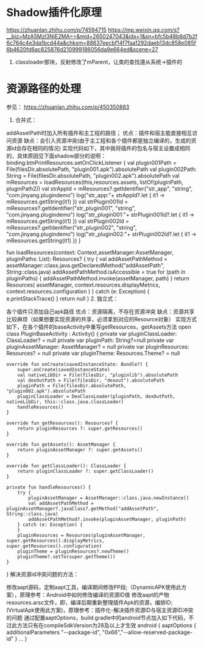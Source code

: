 # Shadow插件化原理
https://zhuanlan.zhihu.com/p/74594715
https://mp.weixin.qq.com/s?__biz=MzA5MzI3NjE2MA==&mid=2650247043&idx=1&sn=bfc5b48b8d7b2f6c764c4e3da1bcd44a&chksm=88637eecbf14f7faa1292daeb13dc858e085f6b4620fd6ac825876d210999186056da9e664ed&scene=27

1. classloader那块，反射修改了mParent，让类的查找遵从系统->插件的

# 资源路径的处理
参见：
https://zhuanlan.zhihu.com/p/450350883
1. 合并式：

addAssetPath时加入所有插件和主工程的路径；
优点：插件和宿主能直接相互访问资源
缺点：会引入资源冲突(由于主工程和各个插件都是独立编译的，生成的资源id会存在相同的情况)
实现代码如下，其中我将插件的包名与宿主设置成相同的，具体原因见下面shadow部分的说明：
binding.btnPrintResources.setOnClickListener {
    val plugin001Path = File(filesDir.absolutePath, "plugin001.apk").absolutePath
    val plugin002Path: String = File(filesDir.absolutePath, "plugin002.apk").absolutePath
    val mResources = loadResources(this,resources.assets, listOf(pluginPath, pluginPath2))
    val strAppId = mResources?.getIdentifier("str_app", "string", "com.jinyang.plugindemo")
    log("str_app:"+ strAppId?.let { it1 -> mResources.getString(it1) })
    val strPlugin001Id = mResources?.getIdentifier("str_plugin001", "string", "com.jinyang.plugindemo")
    log("str_plugin001:"+ strPlugin001Id?.let { it1 -> mResources.getString(it1) })
    val strPlugin002Id = mResources?.getIdentifier("str_plugin002", "string", "com.jinyang.plugindemo")
    log("str_plugin002:"+ strPlugin002Id?.let { it1 -> mResources.getString(it1) })
}

fun loadResources(context: Context,assetManager:AssetManager, pluginPaths: List<String>): Resources? {
        try {
            val addAssetPathMethod = assetManager::class.java.getDeclaredMethod("addAssetPath", String::class.java)
            addAssetPathMethod.isAccessible = true
            for (path in pluginPaths) {
                addAssetPathMethod.invoke(assetManager, path)
            }
            return Resources(
                assetManager,
                context.resources.displayMetrics,
                context.resources.configuration
            )
        } catch (e: Exception) {
            e.printStackTrace()
        }
        return null
}
2. 独立式：

各个插件只添加自己apk路径
优点：资源隔离，不存在资源冲突
缺点：资源共享比较麻烦（如果想要实现资源的共享，必须拿到对应的Resource对象）
实现方式如下，在各个插件的baseActivity中重写getResources，getAssets方法
open class PluginBaseActivity : Activity() {
    private var pluginClassLoader: ClassLoader? = null
    private var pluginPath: String?=null
    private var pluginAssetManager: AssetManager? = null
    private var pluginResources: Resources? = null
    private var pluginTheme: Resources.Theme? = null

    override fun onCreate(savedInstanceState: Bundle?) {
        super.onCreate(savedInstanceState)
        val nativeLibDir = File(filesDir, "pluginlib").absolutePath
        val dexOutPath = File(filesDir, "dexout").absolutePath
        pluginPath = File(filesDir.absolutePath, "plugin002.apk").absolutePath
        pluginClassLoader = DexClassLoader(pluginPath, dexOutPath, nativeLibDir, this::class.java.classLoader)
        handleResources()
    }

    override fun getResources(): Resources? {
        return pluginResources ?: super.getResources()
    }

    override fun getAssets(): AssetManager {
        return pluginAssetManager ?: super.getAssets()
    }

    override fun getClassLoader(): ClassLoader {
        return pluginClassLoader ?: super.getClassLoader()
    }

    private fun handleResources() {
        try {
            pluginAssetManager = AssetManager::class.java.newInstance()
            val addAssetPathMethod = pluginAssetManager?.javaClass?.getMethod("addAssetPath", String::class.java)
            addAssetPathMethod?.invoke(pluginAssetManager, pluginPath)
        } catch (e: Exception) {
        }
        pluginResources = Resources(pluginAssetManager, super.getResources().displayMetrics, super.getResources().configuration)
        pluginTheme = pluginResources?.newTheme()
        pluginTheme?.setTo(super.getTheme())
    }
}
解决资源id冲突问题的方法：

修改aapt源码，定制aapt工具，编译期间修改PP段;（DynamicAPK使用此方案），原理参考：Android中如何修改编译的资源ID值
修改aapt的产物resources.arsc文件，即，编译后期重新整理插件Apk的资源，编排ID;(VirtualApk使用此方案)，原理参考：插件化-解决插件资源ID与宿主资源ID冲突的问题
通过配置aaptOptions，build.gradle中的android节点加入如下代码，不过此方法只有在compileSdkVersion为28及以上才生效
android {
    aaptOptions {
        additionalParameters  "--package-id", "0x66","--allow-reserved-package-id"
    }
    ...
}
